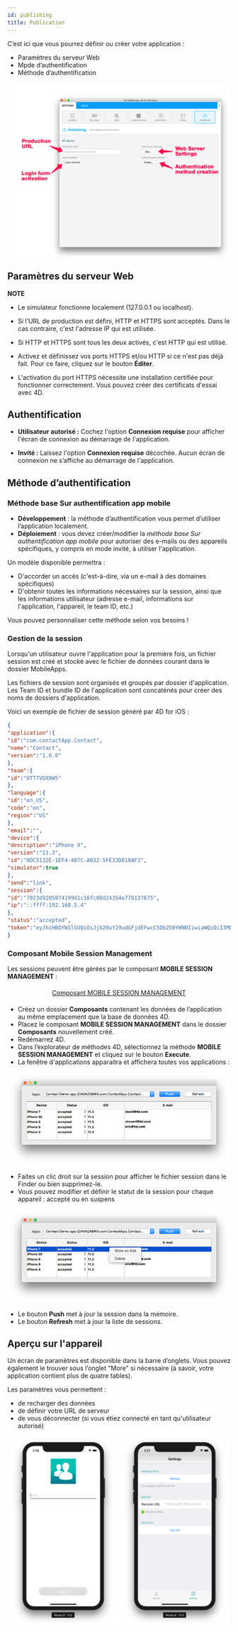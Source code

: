 ```yaml
---
id: publishing
title: Publication
---
```

C’est ici que vous pourrez définir ou créer votre application :

* Paramètres du serveur Web
* Mpde d’authentification 
* Méthode d’authentification

![Publishing section](assets/project-editor/Publishing-section-4D-for-iOS.png)

## Paramètres du serveur Web<div class = "tips"> 

**NOTE**

* Le simulateur fonctionne localement (127.0.0.1 ou localhost).
* Si l’URL de production est défini, HTTP et HTTPS sont acceptés. Dans le cas contraire, c'est l'adresse IP qui est utilisée.
* Si HTTP et HTTPS sont tous les deux activés, c'est HTTP qui est utilisé.</div> 

* Activez et définissez vos ports HTTPS et/ou HTTP si ce n'est pas déjà fait. Pour ce faire, cliquez sur le bouton **Éditer**.

* L'activation du port HTTPS nécessite une installation certifiée pour fonctionner correctement. Vous pouvez créer des certificats d'essai avec 4D.

## Authentification

* **Utilisateur autorisé :** Cochez l'option **Connexion requise** pour afficher l'écran de connexion au démarrage de l'application.

* **Invité :** Laissez l'option **Connexion requise** décochée. Aucun écran de connexion ne s’affiche au démarrage de l'application.

## Méthode d’authentification

### Méthode base Sur authentification app mobile

* **Développement** : la méthode d’authentification vous permet d’utiliser l’application localement. 
* **Déploiement** : vous devez créer/modifier la *méthode base Sur authentification app mobile* pour autoriser des e-mails ou des appareils spécifiques, y compris en mode invité, à utiliser l'application.

Un modèle disponible permettra :

* D'accorder un accès (c'est-à-dire, via un e-mail à des domaines spécifiques) 
* D'obtenir toutes les informations nécessaires sur la session, ainsi que les informations utilisateur (adresse e-mail, informations sur l'application, l'appareil, le team ID, etc.)

Vous pouvez personnaliser cette méthode selon vos besoins !

### Gestion de la session

Lorsqu'un utilisateur ouvre l'application pour la première fois, un fichier session est créé et stocké avec le fichier de données courant dans le dossier MobileApps.

Les fichiers de session sont organisés et groupés par dossier d'application. Les Team ID et bundle ID de l'application sont concaténés pour créer des noms de dossiers d'application.

Voici un exemple de fichier de session généré par 4D for iOS :

```json
{
"application":{
"id":"com.contactApp.Contact",
"name":"Contact",
"version":"1.0.0"
},
"team":{
"id":"UTT7VDX8W5"
},
"language":{
"id":"en_US",
"code":"en",
"region":"US"
},
"email":"",
"device":{
"description":"iPhone X",
"version":"11.3",
"id":"0DC5132E-1EF4-407C-A832-5FE33D818AF3",
"simulator":true
},
"send":"link",
"session":{
"id":"7023d9205074199d1c16fc00d24354e778137675",
"ip":"::ffff:192.168.5.4"
},
"status":"accepted",
"token":"eyJhcHBOYW1lSUQiOiJjb20uY29udGFjdEFwcC5Db250YWN0IiwiaWQiOiI3MDIzZDkyMDUwNzQxOTlkMWMxNmZjMDBkMjQzNTRlNzc4MTM3Njc1IiwidGVhbUlEIjoiVVRUN1ZEWDhXNSJ9"
}

```

### Composant Mobile Session Management

Les sessions peuvent être gérées par le composant **MOBILE SESSION MANAGEMENT** :

<div style="text-align: center; margin-top: 20px; margin-bottom: 20px">
  <p>
    

<a class="button"
href="../assets/session-management/MOBILE-SESSION-MANAGEMENT.zip">Composant MOBILE SESSION MANAGEMENT</a>

  </p>
</div>

* Créez un dossier **Composants** contenant les données de l’application au même emplacement que la base de données 4D. 
* Placez le composant **MOBILE SESSION MANAGEMENT** dans le dossier **Composants** nouvellement créé.
* Redémarrez 4D. 
* Dans l’explorateur de méthodes 4D, sélectionnez la méthode **MOBILE SESSION MANAGEMENT** et cliquez sur le bouton **Execute**. 
* La fenêtre d'applications apparaitra et affichera toutes vos applications : 

![Mobile App Session Management](assets/session-management/Mobile-App-Session-Management.png)

* Faites un clic droit sur la session pour afficher le fichier session dans le Finder ou bien supprimez-le.
* Vous pouvez modifier et définir le statut de la session pour chaque appareil : accepté ou en suspens

![Mobile App Session selection](assets/session-management/Mobile-App-Session-Management-selected.png)

* Le bouton **Push** met à jour la session dans la mémoire.
* Le bouton **Refresh** met à jour la liste de sessions. 

## Aperçu sur l'appareil

Un écran de paramètres est disponible dans la barre d’onglets. Vous pouvez également le trouver sous l’onglet "More" si nécessaire (à savoir, votre application contient plus de quatre tables).

Les paramètres vous permettent :

* de recharger des données
* de définir votre URL de serveur
* de vous déconnecter (si vous étiez connecté en tant qu'utilisateur autorisé)

![Login & Settings screen](assets/project-editor/Login-Settings-screen-Publishing-section-4D-for-iOS.png)